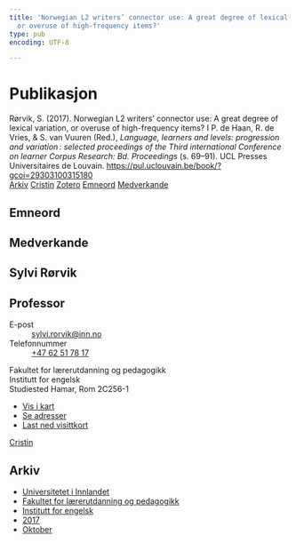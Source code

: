 ```yaml
---
title: 'Norwegian L2 writers’ connector use: A great degree of lexical variation,
  or overuse of high-frequency items?'
type: pub
encoding: UTF-8

---
```

<h1>Publikasjon</h1>
<article id="csl-bib-container-DG4NM8AG" class="csl-bib-container">
  <div class="csl-bib-body"> <div class="csl-entry">Rørvik, S. (2017). Norwegian L2 writers’ connector use: A great degree of lexical variation, or overuse of high-frequency items? I P. de Haan, R. de Vries, &#38; S. van Vuuren (Red.), <i>Language, learners and levels: progression and variation : selected proceedings of the Third international Conference on learner Corpus Research: Bd. Proceedings</i> (s. 69–91). UCL Presses Universitaires de Louvain. <a href="https://pul.uclouvain.be/book/?gcoi=29303100315180">https://pul.uclouvain.be/book/?gcoi=29303100315180</a></div> </div>
  <div class="csl-bib-buttons">
    <a href="#taxonomy-article-DG4NM8AG" alt="archive" class="csl-bib-button">Arkiv</a>
    <a href="https://app.cristin.no/results/show.jsf?id=1501272" alt="Cristin" class="csl-bib-button">Cristin</a>
    <a href="http://zotero.org/groups/5881554/items/DG4NM8AG" alt="Zotero" class="csl-bib-button">Zotero</a>
    <a href="#keywords-article-DG4NM8AG" alt="keywords" class="csl-bib-button">Emneord</a>
    <a href="#contributors-article-DG4NM8AG" alt="contributors" class="csl-bib-button">Medverkande</a>
  </div>
  <div id="csl-bib-meta-container-DG4NM8AG"></div>
</article>
<div id="csl-bib-meta-DG4NM8AG" class="csl-bib-meta">
  <article id="keywords-article-DG4NM8AG" class="keywords-article">
    <h1>Emneord</h1>
    
  </article>
  <article id="contributors-article-DG4NM8AG" class="contributors-article">
    <h1>Medverkande</h1>
    <div class="personas"> <div class="vrtx-hinn-person-card"> <div class="photo"> <i class="lar la-user-circle missing-person"></i> </div> <div class="info"> <hgroup><h1>Sylvi Rørvik</h1> <h2>Professor</h2> </hgroup><dl> <dt>E-post</dt> <dd> <a href="mailto:sylvi.rorvik@inn.no">sylvi.rorvik@inn.no</a> </dd> <dt>Telefonnummer</dt> <dd><a href="tel:+4762517817"> +47 62 51 78 17 </a></dd> </dl> <p> Fakultet for lærerutdanning og pedagogikk<br> Institutt for engelsk<br> Studiested Hamar, Rom 2C256-1 </p> <ul class="vrtx-hinn-links"> <li><a href="https://www.google.com/maps?q=60.79625,11.07386">Vis i kart</a></li> <li><a href="https://www.inn.no/finn-en-ansatt/sylvi-rorvik.html#vrtx-hinn-addresses">Se adresser</a></li> <li><a href="https://www.inn.no/finn-en-ansatt/sylvi-rorvik.html?vrtx=vcf">Last ned visittkort</a></li> </ul> </div> </div> <a href="https://app.cristin.no/persons/show.jsf?id=15685" alt="Cristin URL" class="personas-cristin">Cristin</a> </div>
  </article>
  <article id="taxonomy-article-DG4NM8AG" class="taxonomy-article">
    <h1>Arkiv</h1>
    <ul>
      <li><a href="{{< params subfolder >}}nn/archive/?key=3DCRN523">Universitetet i Innlandet</a></li>
      <li><a href="{{< params subfolder >}}nn/archive/?key=WYNZA47F">Fakultet for lærerutdanning og pedagogikk</a></li>
      <li><a href="{{< params subfolder >}}nn/archive/?key=THSB4HN9">Institutt for engelsk</a></li>
      <li><a href="{{< params subfolder >}}nn/archive/?key=J9VNK82F">2017</a></li>
      <li><a href="{{< params subfolder >}}nn/archive/?key=UT8QYZHY">Oktober</a></li>
    </ul>
  </article>
</div>
